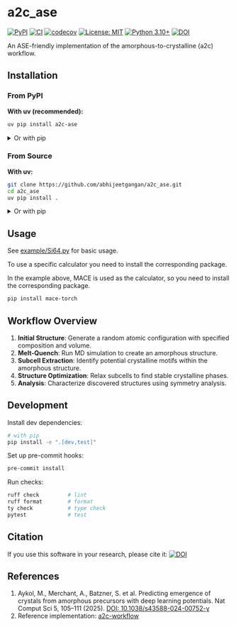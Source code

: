 # a2c_ase

[![PyPI](https://img.shields.io/pypi/v/a2c-ase.svg)](https://pypi.org/project/a2c-ase/)
[![CI](https://github.com/abhijeetgangan/a2c_ase/actions/workflows/ci.yml/badge.svg)](https://github.com/abhijeetgangan/a2c_ase/actions/workflows/ci.yml)
[![codecov](https://codecov.io/gh/abhijeetgangan/a2c_ase/branch/main/graph/badge.svg)](https://codecov.io/gh/abhijeetgangan/a2c_ase)
[![License: MIT](https://img.shields.io/badge/License-MIT-yellow.svg)](https://opensource.org/licenses/MIT)
[![Python 3.10+](https://img.shields.io/badge/python-3.10+-blue.svg)](https://www.python.org/downloads/)
[![DOI](https://zenodo.org/badge/940895212.svg)](https://doi.org/10.5281/zenodo.17355689)


An ASE-friendly implementation of the amorphous-to-crystalline (a2c) workflow.

## Installation

### From PyPI

**With uv (recommended):**
```bash
uv pip install a2c-ase
```

<details>
<summary>Or with pip</summary>

```bash
pip install a2c-ase
```
</details>

### From Source

**With uv:**
```bash
git clone https://github.com/abhijeetgangan/a2c_ase.git
cd a2c_ase
uv pip install .
```

<details>
<summary>Or with pip</summary>

```bash
git clone https://github.com/abhijeetgangan/a2c_ase.git
cd a2c_ase
pip install .
```
</details>

## Usage
See [example/Si64.py](https://github.com/abhijeetgangan/a2c_ase/blob/main/example/Si64.py) for basic usage.

To use a specific calculator you need to install the corresponding package.

In the example above, MACE is used as the calculator, so you need to install the corresponding package.

```bash
pip install mace-torch
```

## Workflow Overview

1. **Initial Structure**: Generate a random atomic configuration with specified composition and volume.
2. **Melt-Quench**: Run MD simulation to create an amorphous structure.
3. **Subcell Extraction**: Identify potential crystalline motifs within the amorphous structure.
4. **Structure Optimization**: Relax subcells to find stable crystalline phases.
5. **Analysis**: Characterize discovered structures using symmetry analysis.

## Development

Install dev dependencies:
```bash
# with pip
pip install -e ".[dev,test]"
```

Set up pre-commit hooks:
```bash
pre-commit install
```

Run checks:
```bash
ruff check         # lint
ruff format        # format
ty check           # type check
pytest             # test
```

## Citation

If you use this software in your research, please cite it: [![DOI](https://zenodo.org/badge/DOI/10.5281/zenodo.17355689.svg)](https://doi.org/10.5281/zenodo.17355689)

## References

1. Aykol, M., Merchant, A., Batzner, S. et al. Predicting emergence of crystals from amorphous precursors with deep learning potentials. Nat Comput Sci 5, 105–111 (2025). [DOI: 10.1038/s43588-024-00752-y](https://doi.org/10.1038/s43588-024-00752-y)
2. Reference implementation: [a2c-workflow](https://github.com/jax-md/jax-md/blob/main/jax_md/a2c/a2c_workflow.py)
